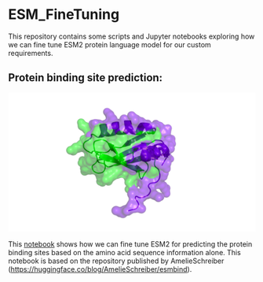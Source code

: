 # ESM_FineTuning
This repository contains some scripts and Jupyter notebooks exploring how we can fine tune ESM2 protein language model for our custom requirements.

## Protein binding site prediction:

![Alt text](./esm2_binding_site.png)

This [notebook](https://github.com/nidhinthomas-ai/ESM_FineTuning/blob/main/esm_binding_site_prediction.ipynb) shows how we can fine tune ESM2 for predicting the protein binding sites based on the amino acid sequence information alone. This notebook is based on the repository published by AmelieSchreiber (https://huggingface.co/blog/AmelieSchreiber/esmbind). 
